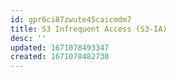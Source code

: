 ```yaml
---
id: gpr6ci87zwute45caicmdm7
title: S3 Infrequent Access (S3-IA)
desc: ''
updated: 1671078493347
created: 1671078482730
---
```

